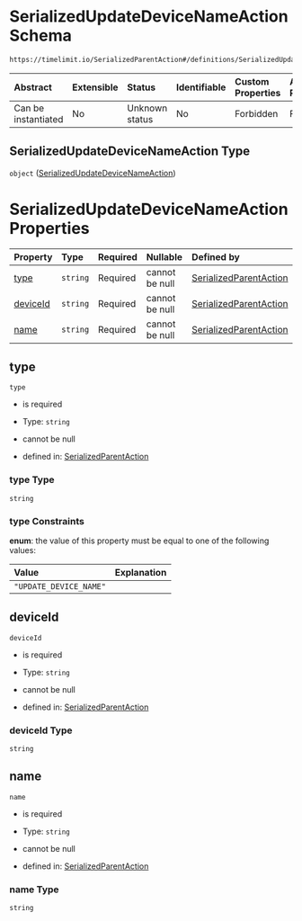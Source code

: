# SerializedUpdateDeviceNameAction Schema

```txt
https://timelimit.io/SerializedParentAction#/definitions/SerializedUpdateDeviceNameAction
```



| Abstract            | Extensible | Status         | Identifiable | Custom Properties | Additional Properties | Access Restrictions | Defined In                                                                                       |
| :------------------ | :--------- | :------------- | :----------- | :---------------- | :-------------------- | :------------------ | :----------------------------------------------------------------------------------------------- |
| Can be instantiated | No         | Unknown status | No           | Forbidden         | Forbidden             | none                | [SerializedParentAction.schema.json*](SerializedParentAction.schema.json "open original schema") |

## SerializedUpdateDeviceNameAction Type

`object` ([SerializedUpdateDeviceNameAction](serializedparentaction-definitions-serializedupdatedevicenameaction.md))

# SerializedUpdateDeviceNameAction Properties

| Property              | Type     | Required | Nullable       | Defined by                                                                                                                                                                                                                           |
| :-------------------- | :------- | :------- | :------------- | :----------------------------------------------------------------------------------------------------------------------------------------------------------------------------------------------------------------------------------- |
| [type](#type)         | `string` | Required | cannot be null | [SerializedParentAction](serializedparentaction-definitions-serializedupdatedevicenameaction-properties-type.md "https://timelimit.io/SerializedParentAction#/definitions/SerializedUpdateDeviceNameAction/properties/type")         |
| [deviceId](#deviceid) | `string` | Required | cannot be null | [SerializedParentAction](serializedparentaction-definitions-serializedupdatedevicenameaction-properties-deviceid.md "https://timelimit.io/SerializedParentAction#/definitions/SerializedUpdateDeviceNameAction/properties/deviceId") |
| [name](#name)         | `string` | Required | cannot be null | [SerializedParentAction](serializedparentaction-definitions-serializedupdatedevicenameaction-properties-name.md "https://timelimit.io/SerializedParentAction#/definitions/SerializedUpdateDeviceNameAction/properties/name")         |

## type



`type`

*   is required

*   Type: `string`

*   cannot be null

*   defined in: [SerializedParentAction](serializedparentaction-definitions-serializedupdatedevicenameaction-properties-type.md "https://timelimit.io/SerializedParentAction#/definitions/SerializedUpdateDeviceNameAction/properties/type")

### type Type

`string`

### type Constraints

**enum**: the value of this property must be equal to one of the following values:

| Value                  | Explanation |
| :--------------------- | :---------- |
| `"UPDATE_DEVICE_NAME"` |             |

## deviceId



`deviceId`

*   is required

*   Type: `string`

*   cannot be null

*   defined in: [SerializedParentAction](serializedparentaction-definitions-serializedupdatedevicenameaction-properties-deviceid.md "https://timelimit.io/SerializedParentAction#/definitions/SerializedUpdateDeviceNameAction/properties/deviceId")

### deviceId Type

`string`

## name



`name`

*   is required

*   Type: `string`

*   cannot be null

*   defined in: [SerializedParentAction](serializedparentaction-definitions-serializedupdatedevicenameaction-properties-name.md "https://timelimit.io/SerializedParentAction#/definitions/SerializedUpdateDeviceNameAction/properties/name")

### name Type

`string`
